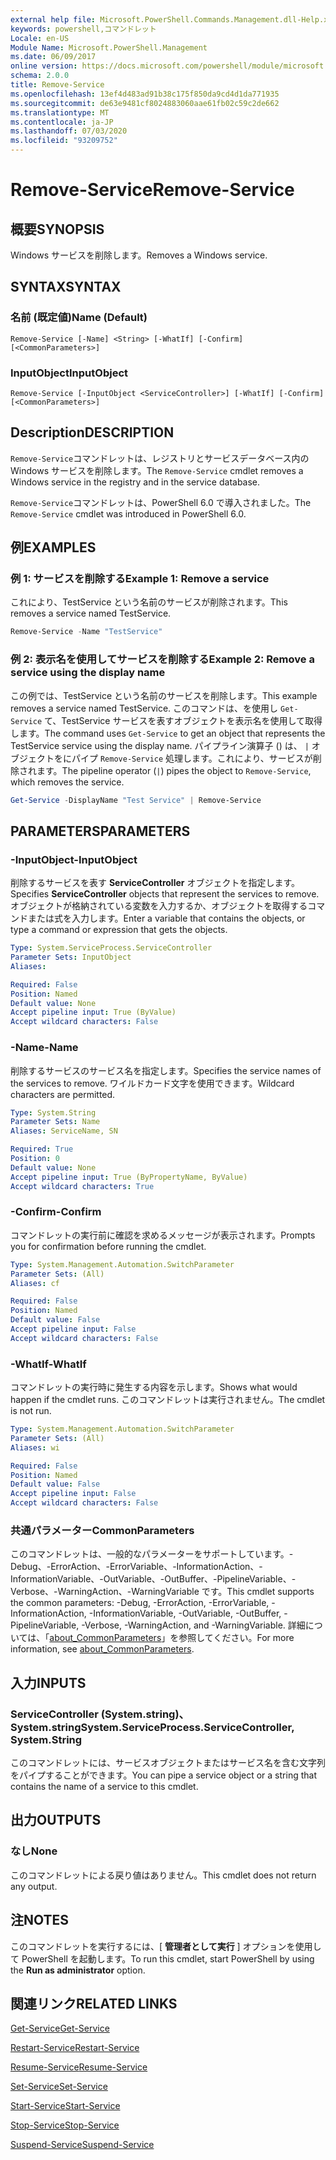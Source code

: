 ```yaml
---
external help file: Microsoft.PowerShell.Commands.Management.dll-Help.xml
keywords: powershell,コマンドレット
Locale: en-US
Module Name: Microsoft.PowerShell.Management
ms.date: 06/09/2017
online version: https://docs.microsoft.com/powershell/module/microsoft.powershell.management/remove-service?view=powershell-7&WT.mc_id=ps-gethelp
schema: 2.0.0
title: Remove-Service
ms.openlocfilehash: 13ef4d483ad91b38c175f850da9cd4d1da771935
ms.sourcegitcommit: de63e9481cf8024883060aae61fb02c59c2de662
ms.translationtype: MT
ms.contentlocale: ja-JP
ms.lasthandoff: 07/03/2020
ms.locfileid: "93209752"
---
```

# <span data-ttu-id="6b3e4-103">Remove-Service</span><span class="sxs-lookup"><span data-stu-id="6b3e4-103">Remove-Service</span></span>

## <span data-ttu-id="6b3e4-104">概要</span><span class="sxs-lookup"><span data-stu-id="6b3e4-104">SYNOPSIS</span></span>
<span data-ttu-id="6b3e4-105">Windows サービスを削除します。</span><span class="sxs-lookup"><span data-stu-id="6b3e4-105">Removes a Windows service.</span></span>

## <span data-ttu-id="6b3e4-106">SYNTAX</span><span class="sxs-lookup"><span data-stu-id="6b3e4-106">SYNTAX</span></span>

### <span data-ttu-id="6b3e4-107">名前 (既定値)</span><span class="sxs-lookup"><span data-stu-id="6b3e4-107">Name (Default)</span></span>

```
Remove-Service [-Name] <String> [-WhatIf] [-Confirm] [<CommonParameters>]
```

### <span data-ttu-id="6b3e4-108">InputObject</span><span class="sxs-lookup"><span data-stu-id="6b3e4-108">InputObject</span></span>

```
Remove-Service [-InputObject <ServiceController>] [-WhatIf] [-Confirm] [<CommonParameters>]
```

## <span data-ttu-id="6b3e4-109">Description</span><span class="sxs-lookup"><span data-stu-id="6b3e4-109">DESCRIPTION</span></span>

<span data-ttu-id="6b3e4-110">`Remove-Service`コマンドレットは、レジストリとサービスデータベース内の Windows サービスを削除します。</span><span class="sxs-lookup"><span data-stu-id="6b3e4-110">The `Remove-Service` cmdlet removes a Windows service in the registry and in the service database.</span></span>

<span data-ttu-id="6b3e4-111">`Remove-Service`コマンドレットは、PowerShell 6.0 で導入されました。</span><span class="sxs-lookup"><span data-stu-id="6b3e4-111">The `Remove-Service` cmdlet was introduced in PowerShell 6.0.</span></span>

## <span data-ttu-id="6b3e4-112">例</span><span class="sxs-lookup"><span data-stu-id="6b3e4-112">EXAMPLES</span></span>

### <span data-ttu-id="6b3e4-113">例 1: サービスを削除する</span><span class="sxs-lookup"><span data-stu-id="6b3e4-113">Example 1: Remove a service</span></span>

<span data-ttu-id="6b3e4-114">これにより、TestService という名前のサービスが削除されます。</span><span class="sxs-lookup"><span data-stu-id="6b3e4-114">This removes a service named TestService.</span></span>

```powershell
Remove-Service -Name "TestService"
```

### <span data-ttu-id="6b3e4-115">例 2: 表示名を使用してサービスを削除する</span><span class="sxs-lookup"><span data-stu-id="6b3e4-115">Example 2: Remove a service using the display name</span></span>

<span data-ttu-id="6b3e4-116">この例では、TestService という名前のサービスを削除します。</span><span class="sxs-lookup"><span data-stu-id="6b3e4-116">This example removes a service named TestService.</span></span> <span data-ttu-id="6b3e4-117">このコマンドは、を使用し `Get-Service` て、TestService サービスを表すオブジェクトを表示名を使用して取得します。</span><span class="sxs-lookup"><span data-stu-id="6b3e4-117">The command uses `Get-Service` to get an object that represents the TestService service using the display name.</span></span> <span data-ttu-id="6b3e4-118">パイプライン演算子 () は、 `|` オブジェクトをにパイプ `Remove-Service` 処理します。これにより、サービスが削除されます。</span><span class="sxs-lookup"><span data-stu-id="6b3e4-118">The pipeline operator (`|`) pipes the object to `Remove-Service`, which removes the service.</span></span>

```powershell
Get-Service -DisplayName "Test Service" | Remove-Service
```

## <span data-ttu-id="6b3e4-119">PARAMETERS</span><span class="sxs-lookup"><span data-stu-id="6b3e4-119">PARAMETERS</span></span>

### <span data-ttu-id="6b3e4-120">-InputObject</span><span class="sxs-lookup"><span data-stu-id="6b3e4-120">-InputObject</span></span>

<span data-ttu-id="6b3e4-121">削除するサービスを表す **ServiceController** オブジェクトを指定します。</span><span class="sxs-lookup"><span data-stu-id="6b3e4-121">Specifies **ServiceController** objects that represent the services to remove.</span></span> <span data-ttu-id="6b3e4-122">オブジェクトが格納されている変数を入力するか、オブジェクトを取得するコマンドまたは式を入力します。</span><span class="sxs-lookup"><span data-stu-id="6b3e4-122">Enter a variable that contains the objects, or type a command or expression that gets the objects.</span></span>

```yaml
Type: System.ServiceProcess.ServiceController
Parameter Sets: InputObject
Aliases:

Required: False
Position: Named
Default value: None
Accept pipeline input: True (ByValue)
Accept wildcard characters: False
```

### <span data-ttu-id="6b3e4-123">-Name</span><span class="sxs-lookup"><span data-stu-id="6b3e4-123">-Name</span></span>

<span data-ttu-id="6b3e4-124">削除するサービスのサービス名を指定します。</span><span class="sxs-lookup"><span data-stu-id="6b3e4-124">Specifies the service names of the services to remove.</span></span> <span data-ttu-id="6b3e4-125">ワイルドカード文字を使用できます。</span><span class="sxs-lookup"><span data-stu-id="6b3e4-125">Wildcard characters are permitted.</span></span>

```yaml
Type: System.String
Parameter Sets: Name
Aliases: ServiceName, SN

Required: True
Position: 0
Default value: None
Accept pipeline input: True (ByPropertyName, ByValue)
Accept wildcard characters: True
```

### <span data-ttu-id="6b3e4-126">-Confirm</span><span class="sxs-lookup"><span data-stu-id="6b3e4-126">-Confirm</span></span>

<span data-ttu-id="6b3e4-127">コマンドレットの実行前に確認を求めるメッセージが表示されます。</span><span class="sxs-lookup"><span data-stu-id="6b3e4-127">Prompts you for confirmation before running the cmdlet.</span></span>

```yaml
Type: System.Management.Automation.SwitchParameter
Parameter Sets: (All)
Aliases: cf

Required: False
Position: Named
Default value: False
Accept pipeline input: False
Accept wildcard characters: False
```

### <span data-ttu-id="6b3e4-128">-WhatIf</span><span class="sxs-lookup"><span data-stu-id="6b3e4-128">-WhatIf</span></span>

<span data-ttu-id="6b3e4-129">コマンドレットの実行時に発生する内容を示します。</span><span class="sxs-lookup"><span data-stu-id="6b3e4-129">Shows what would happen if the cmdlet runs.</span></span> <span data-ttu-id="6b3e4-130">このコマンドレットは実行されません。</span><span class="sxs-lookup"><span data-stu-id="6b3e4-130">The cmdlet is not run.</span></span>

```yaml
Type: System.Management.Automation.SwitchParameter
Parameter Sets: (All)
Aliases: wi

Required: False
Position: Named
Default value: False
Accept pipeline input: False
Accept wildcard characters: False
```

### <span data-ttu-id="6b3e4-131">共通パラメーター</span><span class="sxs-lookup"><span data-stu-id="6b3e4-131">CommonParameters</span></span>

<span data-ttu-id="6b3e4-132">このコマンドレットは、一般的なパラメーターをサポートしています。-Debug、-ErrorAction、-ErrorVariable、-InformationAction、-InformationVariable、-OutVariable、-OutBuffer、-PipelineVariable、-Verbose、-WarningAction、-WarningVariable です。</span><span class="sxs-lookup"><span data-stu-id="6b3e4-132">This cmdlet supports the common parameters: -Debug, -ErrorAction, -ErrorVariable, -InformationAction, -InformationVariable, -OutVariable, -OutBuffer, -PipelineVariable, -Verbose, -WarningAction, and -WarningVariable.</span></span> <span data-ttu-id="6b3e4-133">詳細については、「[about_CommonParameters](https://go.microsoft.com/fwlink/?LinkID=113216)」を参照してください。</span><span class="sxs-lookup"><span data-stu-id="6b3e4-133">For more information, see [about_CommonParameters](https://go.microsoft.com/fwlink/?LinkID=113216).</span></span>

## <span data-ttu-id="6b3e4-134">入力</span><span class="sxs-lookup"><span data-stu-id="6b3e4-134">INPUTS</span></span>

### <span data-ttu-id="6b3e4-135">ServiceController (System.string)、System.string</span><span class="sxs-lookup"><span data-stu-id="6b3e4-135">System.ServiceProcess.ServiceController, System.String</span></span>

<span data-ttu-id="6b3e4-136">このコマンドレットには、サービスオブジェクトまたはサービス名を含む文字列をパイプすることができます。</span><span class="sxs-lookup"><span data-stu-id="6b3e4-136">You can pipe a service object or a string that contains the name of a service to this cmdlet.</span></span>

## <span data-ttu-id="6b3e4-137">出力</span><span class="sxs-lookup"><span data-stu-id="6b3e4-137">OUTPUTS</span></span>

### <span data-ttu-id="6b3e4-138">なし</span><span class="sxs-lookup"><span data-stu-id="6b3e4-138">None</span></span>

<span data-ttu-id="6b3e4-139">このコマンドレットによる戻り値はありません。</span><span class="sxs-lookup"><span data-stu-id="6b3e4-139">This cmdlet does not return any output.</span></span>

## <span data-ttu-id="6b3e4-140">注</span><span class="sxs-lookup"><span data-stu-id="6b3e4-140">NOTES</span></span>

<span data-ttu-id="6b3e4-141">このコマンドレットを実行するには、[ **管理者として実行** ] オプションを使用して PowerShell を起動します。</span><span class="sxs-lookup"><span data-stu-id="6b3e4-141">To run this cmdlet, start PowerShell by using the **Run as administrator** option.</span></span>

## <span data-ttu-id="6b3e4-142">関連リンク</span><span class="sxs-lookup"><span data-stu-id="6b3e4-142">RELATED LINKS</span></span>

[<span data-ttu-id="6b3e4-143">Get-Service</span><span class="sxs-lookup"><span data-stu-id="6b3e4-143">Get-Service</span></span>](Get-Service.md)

[<span data-ttu-id="6b3e4-144">Restart-Service</span><span class="sxs-lookup"><span data-stu-id="6b3e4-144">Restart-Service</span></span>](Restart-Service.md)

[<span data-ttu-id="6b3e4-145">Resume-Service</span><span class="sxs-lookup"><span data-stu-id="6b3e4-145">Resume-Service</span></span>](Resume-Service.md)

[<span data-ttu-id="6b3e4-146">Set-Service</span><span class="sxs-lookup"><span data-stu-id="6b3e4-146">Set-Service</span></span>](Set-Service.md)

[<span data-ttu-id="6b3e4-147">Start-Service</span><span class="sxs-lookup"><span data-stu-id="6b3e4-147">Start-Service</span></span>](Start-Service.md)

[<span data-ttu-id="6b3e4-148">Stop-Service</span><span class="sxs-lookup"><span data-stu-id="6b3e4-148">Stop-Service</span></span>](Stop-Service.md)

[<span data-ttu-id="6b3e4-149">Suspend-Service</span><span class="sxs-lookup"><span data-stu-id="6b3e4-149">Suspend-Service</span></span>](Suspend-Service.md)
